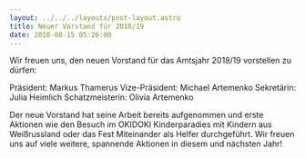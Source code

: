 ```yaml
---
layout: ../../../layouts/post-layout.astro
title: Neuer Vorstand für 2018/19
date: 2018-08-15 05:26:00
---
```


Wir freuen uns, den neuen Vorstand für das Amtsjahr 2018/19 vorstellen zu dürfen:

Präsident: Markus Thamerus
Vize-Präsident: Michael Artemenko
Sekretärin: Julia Heimlich
Schatzmeisterin: Olivia Artemenko

Der neue Vorstand hat seine Arbeit bereits aufgenommen und erste Aktionen wie den Besuch im OKIDOKI Kinderparadies mit Kindern aus Weißrussland oder das Fest Miteinander als Helfer durchgeführt. Wir freuen uns auf viele weitere, spannende Aktionen in diesem und nächsten Jahr!
